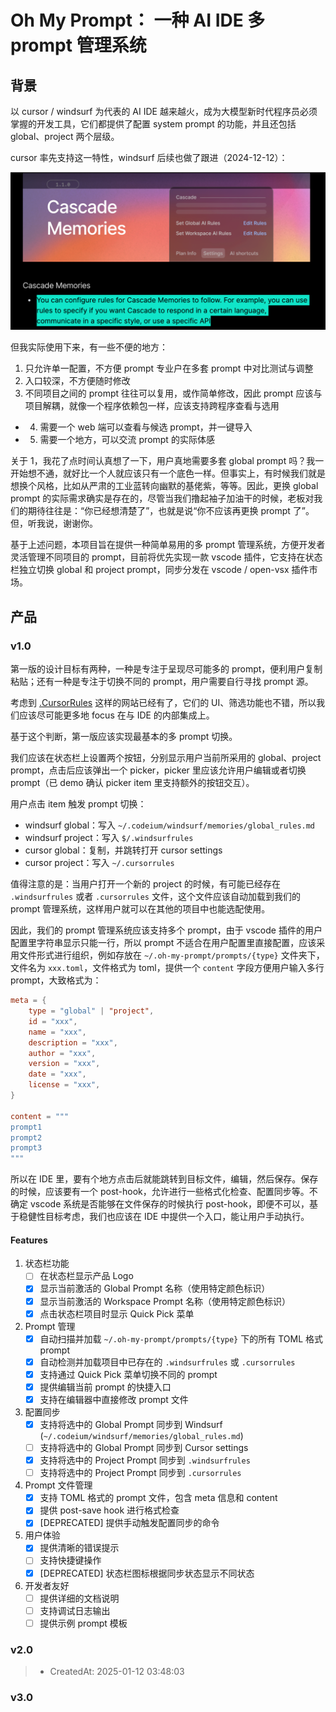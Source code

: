 # Oh My Prompt： 一种 AI IDE 多 prompt 管理系统

## 背景

以 cursor / windsurf 为代表的 AI IDE 越来越火，成为大模型新时代程序员必须掌握的开发工具，它们都提供了配置 system prompt 的功能，并且还包括 global、project 两个层级。

cursor 率先支持这一特性，windsurf 后续也做了跟进（2024-12-12）：

![alt text](windsurf-cascade-rules.png)

但我实际使用下来，有一些不便的地方：
1. 只允许单一配置，不方便 prompt 专业户在多套 prompt 中对比测试与调整
2. 入口较深，不方便随时修改
3. 不同项目之间的 prompt 往往可以复用，或作简单修改，因此 prompt 应该与项目解耦，就像一个程序依赖包一样，应该支持跨程序查看与选用
* 4. 需要一个 web 端可以查看与候选 prompt，并一键导入
* 5. 需要一个地方，可以交流 prompt 的实际体感

关于 1，我花了点时间认真想了一下，用户真地需要多套 global prompt 吗？我一开始想不通，就好比一个人就应该只有一个底色一样。但事实上，有时候我们就是想换个风格，比如从严肃的工业蓝转向幽默的基佬紫，等等。因此，更换 global prompt 的实际需求确实是存在的，尽管当我们撸起袖子加油干的时候，老板对我们的期待往往是：“你已经想清楚了”，也就是说“你不应该再更换 prompt 了”。但，听我说，谢谢你。

基于上述问题，本项目旨在提供一种简单易用的多 prompt 管理系统，方便开发者灵活管理不同项目的 prompt，目前将优先实现一款 vscode 插件，它支持在状态栏独立切换 global 和 project prompt，同步分发在 vscode / open-vsx 插件市场。

## 产品

### v1.0

第一版的设计目标有两种，一种是专注于呈现尽可能多的 prompt，便利用户复制粘贴；还有一种是专注于切换不同的 prompt，用户需要自行寻找 prompt 源。

考虑到 [.CursorRules](https://dotcursorrules.com/) 这样的网站已经有了，它们的 UI、筛选功能也不错，所以我们应该尽可能更多地 focus 在与 IDE 的内部集成上。

基于这个判断，第一版应该实现最基本的多 prompt 切换。

我们应该在状态栏上设置两个按钮，分别显示用户当前所采用的 global、project prompt，点击后应该弹出一个 picker，picker 里应该允许用户编辑或者切换 prompt（已 demo 确认 picker item 里支持额外的按钮交互）。

用户点击 item 触发 prompt 切换：
- windsurf global：写入 `~/.codeium/windsurf/memories/global_rules.md`
- windsurf project：写入 `$/.windsurfrules`
- cursor global：复制，并跳转打开 cursor settings
- cursor project：写入 `~/.cursorrules`

值得注意的是：当用户打开一个新的 project 的时候，有可能已经存在 `.windsurfrules` 或者 `.cursorrules` 文件，这个文件应该自动加载到我们的 prompt 管理系统，这样用户就可以在其他的项目中也能选配使用。

因此，我们的 prompt 管理系统应该支持多个 prompt，由于 vscode 插件的用户配置里字符串显示只能一行，所以 prompt 不适合在用户配置里直接配置，应该采用文件形式进行组织，例如存放在 `~/.oh-my-prompt/prompts/{type}` 文件夹下，文件名为 `xxx.toml`，文件格式为 toml，提供一个 `content` 字段方便用户输入多行 prompt，大致格式为：

```toml
meta = {
    type = "global" | "project",
    id = "xxx",
    name = "xxx",
    description = "xxx",
    author = "xxx",
    version = "xxx",
    date = "xxx",
    license = "xxx",
}

content = """
prompt1
prompt2
prompt3
"""
```

所以在 IDE 里，要有个地方点击后就能跳转到目标文件，编辑，然后保存。保存的时候，应该要有一个 post-hook，允许进行一些格式化检查、配置同步等。不确定 vscode 系统是否能够在文件保存的时候执行 post-hook，即便不可以，基于稳健性目标考虑，我们也应该在 IDE 中提供一个入口，能让用户手动执行。

#### Features

1. 状态栏功能
   - [ ] 在状态栏显示产品 Logo
   - [x] 显示当前激活的 Global Prompt 名称（使用特定颜色标识）
   - [x] 显示当前激活的 Workspace Prompt 名称（使用特定颜色标识）
   - [x] 点击状态栏项目时显示 Quick Pick 菜单

2. Prompt 管理
   - [x] 自动扫描并加载 `~/.oh-my-prompt/prompts/{type}` 下的所有 TOML 格式 prompt
   - [x] 自动检测并加载项目中已存在的 `.windsurfrules` 或 `.cursorrules`
   - [x] 支持通过 Quick Pick 菜单切换不同的 prompt
   - [x] 提供编辑当前 prompt 的快捷入口
   - [x] 支持在编辑器中直接修改 prompt 文件

3. 配置同步
   - [x] 支持将选中的 Global Prompt 同步到 Windsurf (`~/.codeium/windsurf/memories/global_rules.md`)
   - [ ] 支持将选中的 Global Prompt 同步到 Cursor settings
   - [x] 支持将选中的 Project Prompt 同步到 `.windsurfrules`
   - [ ] 支持将选中的 Project Prompt 同步到 `.cursorrules`

4. Prompt 文件管理
   - [x] 支持 TOML 格式的 prompt 文件，包含 meta 信息和 content
   - [x] 提供 post-save hook 进行格式检查
   - [x] [DEPRECATED] 提供手动触发配置同步的命令

5. 用户体验
   - [x] 提供清晰的错误提示
   - [ ] 支持快捷键操作
   - [x] [DEPRECATED] 状态栏图标根据同步状态显示不同状态

6. 开发者友好
   - [ ] 提供详细的文档说明
   - [ ] 支持调试日志输出
   - [ ] 提供示例 prompt 模板

### v2.0

> - CreatedAt: 2025-01-12 03:48:03



### v3.0
